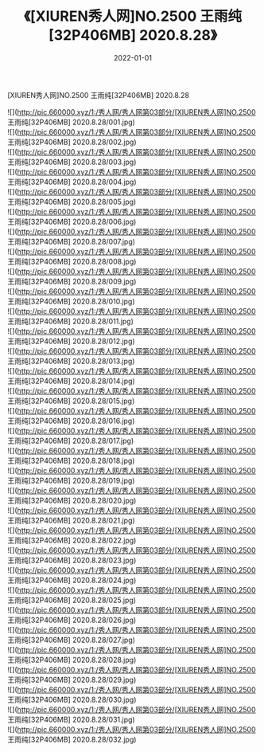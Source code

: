 ﻿---
layout: post
title:  《[XIUREN秀人网]NO.2500 王雨纯[32P406MB] 2020.8.28》
date:   2022-01-01
img: http://pic.660000.xyz/1:/秀人网/秀人网第03部分/[XIUREN秀人网]NO.2500 王雨纯[32P406MB] 2020.8.28/000.jpg
categories: [美女, 清纯, 唯美]
---

[XIUREN秀人网]NO.2500 王雨纯[32P406MB] 2020.8.28

 ![](http://pic.660000.xyz/1:/秀人网/秀人网第03部分/[XIUREN秀人网]NO.2500 王雨纯[32P406MB] 2020.8.28/001.jpg) <br>![](http://pic.660000.xyz/1:/秀人网/秀人网第03部分/[XIUREN秀人网]NO.2500 王雨纯[32P406MB] 2020.8.28/002.jpg) <br>![](http://pic.660000.xyz/1:/秀人网/秀人网第03部分/[XIUREN秀人网]NO.2500 王雨纯[32P406MB] 2020.8.28/003.jpg) <br>![](http://pic.660000.xyz/1:/秀人网/秀人网第03部分/[XIUREN秀人网]NO.2500 王雨纯[32P406MB] 2020.8.28/004.jpg) <br>![](http://pic.660000.xyz/1:/秀人网/秀人网第03部分/[XIUREN秀人网]NO.2500 王雨纯[32P406MB] 2020.8.28/005.jpg) <br>![](http://pic.660000.xyz/1:/秀人网/秀人网第03部分/[XIUREN秀人网]NO.2500 王雨纯[32P406MB] 2020.8.28/006.jpg) <br>![](http://pic.660000.xyz/1:/秀人网/秀人网第03部分/[XIUREN秀人网]NO.2500 王雨纯[32P406MB] 2020.8.28/007.jpg) <br>![](http://pic.660000.xyz/1:/秀人网/秀人网第03部分/[XIUREN秀人网]NO.2500 王雨纯[32P406MB] 2020.8.28/008.jpg) <br>![](http://pic.660000.xyz/1:/秀人网/秀人网第03部分/[XIUREN秀人网]NO.2500 王雨纯[32P406MB] 2020.8.28/009.jpg) <br>![](http://pic.660000.xyz/1:/秀人网/秀人网第03部分/[XIUREN秀人网]NO.2500 王雨纯[32P406MB] 2020.8.28/010.jpg) <br>![](http://pic.660000.xyz/1:/秀人网/秀人网第03部分/[XIUREN秀人网]NO.2500 王雨纯[32P406MB] 2020.8.28/011.jpg) <br>![](http://pic.660000.xyz/1:/秀人网/秀人网第03部分/[XIUREN秀人网]NO.2500 王雨纯[32P406MB] 2020.8.28/012.jpg) <br>![](http://pic.660000.xyz/1:/秀人网/秀人网第03部分/[XIUREN秀人网]NO.2500 王雨纯[32P406MB] 2020.8.28/013.jpg) <br>![](http://pic.660000.xyz/1:/秀人网/秀人网第03部分/[XIUREN秀人网]NO.2500 王雨纯[32P406MB] 2020.8.28/014.jpg) <br>![](http://pic.660000.xyz/1:/秀人网/秀人网第03部分/[XIUREN秀人网]NO.2500 王雨纯[32P406MB] 2020.8.28/015.jpg) <br>![](http://pic.660000.xyz/1:/秀人网/秀人网第03部分/[XIUREN秀人网]NO.2500 王雨纯[32P406MB] 2020.8.28/016.jpg) <br>![](http://pic.660000.xyz/1:/秀人网/秀人网第03部分/[XIUREN秀人网]NO.2500 王雨纯[32P406MB] 2020.8.28/017.jpg) <br>![](http://pic.660000.xyz/1:/秀人网/秀人网第03部分/[XIUREN秀人网]NO.2500 王雨纯[32P406MB] 2020.8.28/018.jpg) <br>![](http://pic.660000.xyz/1:/秀人网/秀人网第03部分/[XIUREN秀人网]NO.2500 王雨纯[32P406MB] 2020.8.28/019.jpg) <br>![](http://pic.660000.xyz/1:/秀人网/秀人网第03部分/[XIUREN秀人网]NO.2500 王雨纯[32P406MB] 2020.8.28/020.jpg) <br>![](http://pic.660000.xyz/1:/秀人网/秀人网第03部分/[XIUREN秀人网]NO.2500 王雨纯[32P406MB] 2020.8.28/021.jpg) <br>![](http://pic.660000.xyz/1:/秀人网/秀人网第03部分/[XIUREN秀人网]NO.2500 王雨纯[32P406MB] 2020.8.28/022.jpg) <br>![](http://pic.660000.xyz/1:/秀人网/秀人网第03部分/[XIUREN秀人网]NO.2500 王雨纯[32P406MB] 2020.8.28/023.jpg) <br>![](http://pic.660000.xyz/1:/秀人网/秀人网第03部分/[XIUREN秀人网]NO.2500 王雨纯[32P406MB] 2020.8.28/024.jpg) <br>![](http://pic.660000.xyz/1:/秀人网/秀人网第03部分/[XIUREN秀人网]NO.2500 王雨纯[32P406MB] 2020.8.28/025.jpg) <br>![](http://pic.660000.xyz/1:/秀人网/秀人网第03部分/[XIUREN秀人网]NO.2500 王雨纯[32P406MB] 2020.8.28/026.jpg) <br>![](http://pic.660000.xyz/1:/秀人网/秀人网第03部分/[XIUREN秀人网]NO.2500 王雨纯[32P406MB] 2020.8.28/027.jpg) <br>![](http://pic.660000.xyz/1:/秀人网/秀人网第03部分/[XIUREN秀人网]NO.2500 王雨纯[32P406MB] 2020.8.28/028.jpg) <br>![](http://pic.660000.xyz/1:/秀人网/秀人网第03部分/[XIUREN秀人网]NO.2500 王雨纯[32P406MB] 2020.8.28/029.jpg) <br>![](http://pic.660000.xyz/1:/秀人网/秀人网第03部分/[XIUREN秀人网]NO.2500 王雨纯[32P406MB] 2020.8.28/030.jpg) <br>![](http://pic.660000.xyz/1:/秀人网/秀人网第03部分/[XIUREN秀人网]NO.2500 王雨纯[32P406MB] 2020.8.28/031.jpg) <br>![](http://pic.660000.xyz/1:/秀人网/秀人网第03部分/[XIUREN秀人网]NO.2500 王雨纯[32P406MB] 2020.8.28/032.jpg) <br>